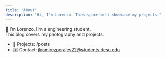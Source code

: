 ```yaml
---
title: "About"
description: "Hi, I’m Lorenzo. This space will showcase my projects."
---
```


👋 I’m Lorenzo. I’m a engineering student.  
This blog covers my photography and projects. 

- 📸 Projects: /posts
- ✉️ Contact: jlramirezperales22@students.desu.edu
